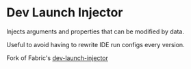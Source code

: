 # Dev Launch Injector
Injects arguments and properties that can be modified by data.

Useful to avoid having to rewrite IDE run configs every version.

Fork of Fabric's [dev-launch-injector](https://github.com/FabricMC/dev-launch-injector)